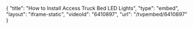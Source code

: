 {
    "title": "How to Install Access Truck Bed LED Lights",
    "type": "embed",
    "layout": "iframe-static",
    "videoId": "6410897",
    "url": "\/tvpembed\/6410897"
}